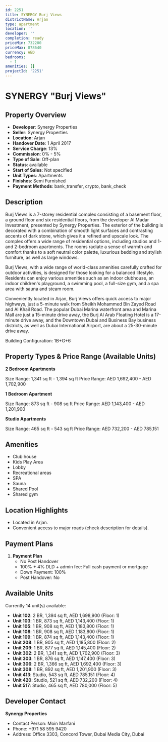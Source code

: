 ```yaml
---
id: 2251
title: SYNERGY Burj Views
districtName: Arjan
type: apartment
location: ''
developer: ''
completion: ready
priceMin: 732200
priceMax: 878640
currency: AED
bedrooms:
  - 1
amenities: []
projectId: '2251'
---
```


# SYNERGY "Burj Views"

## Property Overview
- **Developer**: Synergy Properties
- **Seller**: Synergy Properties
- **Location**: Arjan
- **Handover Date**: 1 April 2017
- **Service Charge**: 13%
- **Commission**: 0% - 5%
- **Type of Sale**: Off-plan
- **Status**: available
- **Start of Sales**: Not specified
- **Unit Types**: Apartments
- **Finishes**: Semi Furnished
- **Payment Methods**: bank_transfer, crypto, bank_check

## Description
Burj Views is a 7-storey residential complex consisting of a basement floor, a ground floor and six residential floors, from the developer Al Madar Investment, presented by Synergy Properties. The exterior of the building is decorated with a combination of smooth light surfaces and contrasting accents of dark stone, which gives it a refined and upscale look. The complex offers a wide range of residential options, including studios and 1-and 2-bedroom apartments. The rooms radiate a sense of warmth and comfort thanks to a soft neutral color palette, luxurious bedding and stylish furniture, as well as large windows.

Burj Views, with a wide range of world-class amenities carefully crafted for outdoor activities, is designed for those looking for a balanced lifestyle. Residents can enjoy various amenities such as an indoor clubhouse, an indoor children's playground, a swimming pool, a full-size gym, and a spa area with sauna and steam room.

Conveniently located in Arjan, Burj Views offers quick access to major highways, just a 5-minute walk from Sheikh Mohammed Bin Zayed Road and Al Khail Road. The popular Dubai Marina waterfront area and Marina Mall are just a 15-minute drive away, the Burj Al Arab Floating Hotel is a 17-minute drive away, and the Downtown Dubai and Business Bay business districts, as well as Dubai International Airport, are about a 25-30-minute drive away.

Building Configuration: 1B+G+6

## Property Types & Price Range (Available Units)
**2 Bedroom Apartments**

Size Range: 1,341 sq ft - 1,394 sq ft
Price Range: AED 1,692,400 - AED 1,702,900

**1 Bedroom Apartment**

Size Range: 873 sq ft - 908 sq ft
Price Range: AED 1,143,400 - AED 1,201,900

**Studio Apartments**

Size Range: 465 sq ft - 543 sq ft
Price Range: AED 732,200 - AED 785,151

## Amenities
- Club house
- Kids Play Area
- Lobby
- Recreational areas
- SPA
- Sauna
- Shared Pool
- Shared gym

## Location Highlights
- Located in Arjan.
- Convenient access to major roads (check description for details).

## Payment Plans
1. **Payment Plan**
   - No Post Handover
   - 100% + 4% DLD + admin fee: Full cash payment or mortgage
   - Down Payment: 100%
   - Post Handover: No

## Available Units
Currently 14 unit(s) available:
- **Unit 102**: 2 BR, 1,394 sq ft, AED 1,698,900 (Floor: 1)
- **Unit 103**: 1 BR, 873 sq ft, AED 1,143,400 (Floor: 1)
- **Unit 105**: 1 BR, 908 sq ft, AED 1,183,800 (Floor: 1)
- **Unit 108**: 1 BR, 908 sq ft, AED 1,183,800 (Floor: 1)
- **Unit 109**: 1 BR, 874 sq ft, AED 1,143,400 (Floor: 1)
- **Unit 208**: 1 BR, 905 sq ft, AED 1,185,800 (Floor: 2)
- **Unit 209**: 1 BR, 877 sq ft, AED 1,145,400 (Floor: 2)
- **Unit 302**: 2 BR, 1,341 sq ft, AED 1,702,900 (Floor: 3)
- **Unit 303**: 1 BR, 876 sq ft, AED 1,147,400 (Floor: 3)
- **Unit 306**: 2 BR, 1,366 sq ft, AED 1,692,400 (Floor: 3)
- **Unit 308**: 1 BR, 892 sq ft, AED 1,201,900 (Floor: 3)
- **Unit 413**: Studio, 543 sq ft, AED 785,151 (Floor: 4)
- **Unit 420**: Studio, 521 sq ft, AED 732,200 (Floor: 4)
- **Unit 517**: Studio, 465 sq ft, AED 780,000 (Floor: 5)

## Developer Contact
**Synergy Properties**
- Contact Person: Moin Marfani
- Phone: +971 58 595 9420
- Address: Office 3303, Concord Tower, Dubai Media City, Dubai
